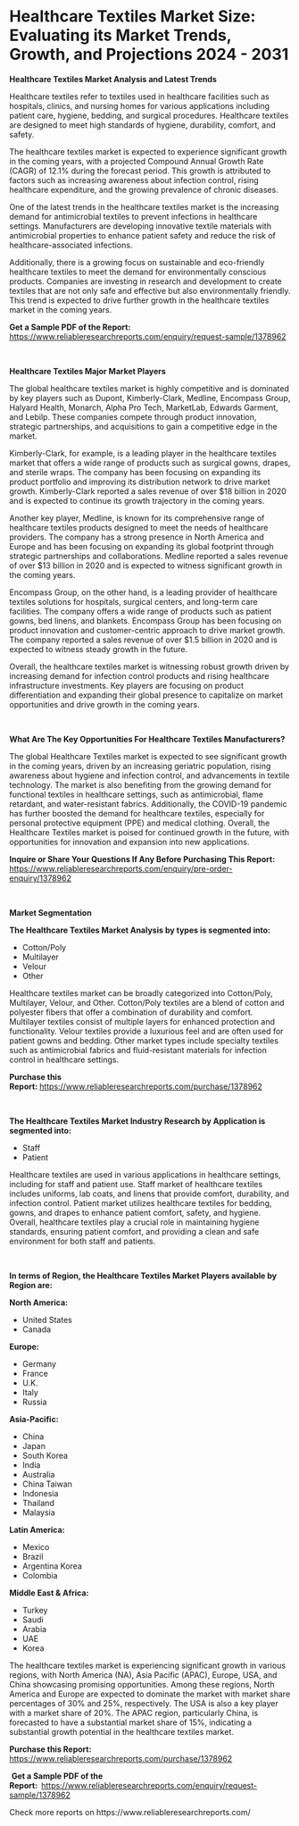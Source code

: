 <p><h1>Healthcare Textiles Market Size: Evaluating its Market Trends, Growth, and Projections 2024 - 2031</h1></p><p><strong>Healthcare Textiles Market Analysis and Latest Trends</strong></p>
<p><p>Healthcare textiles refer to textiles used in healthcare facilities such as hospitals, clinics, and nursing homes for various applications including patient care, hygiene, bedding, and surgical procedures. Healthcare textiles are designed to meet high standards of hygiene, durability, comfort, and safety.</p><p>The healthcare textiles market is expected to experience significant growth in the coming years, with a projected Compound Annual Growth Rate (CAGR) of 12.1% during the forecast period. This growth is attributed to factors such as increasing awareness about infection control, rising healthcare expenditure, and the growing prevalence of chronic diseases.</p><p>One of the latest trends in the healthcare textiles market is the increasing demand for antimicrobial textiles to prevent infections in healthcare settings. Manufacturers are developing innovative textile materials with antimicrobial properties to enhance patient safety and reduce the risk of healthcare-associated infections.</p><p>Additionally, there is a growing focus on sustainable and eco-friendly healthcare textiles to meet the demand for environmentally conscious products. Companies are investing in research and development to create textiles that are not only safe and effective but also environmentally friendly. This trend is expected to drive further growth in the healthcare textiles market in the coming years.</p></p>
<p><strong>Get a Sample PDF of the Report:&nbsp;</strong> <a href="https://www.reliableresearchreports.com/enquiry/request-sample/1378962">https://www.reliableresearchreports.com/enquiry/request-sample/1378962</a></p>
<p>&nbsp;</p>
<p><strong>Healthcare Textiles Major Market Players</strong></p>
<p><p>The global healthcare textiles market is highly competitive and is dominated by key players such as Dupont, Kimberly-Clark, Medline, Encompass Group, Halyard Health, Monarch, Alpha Pro Tech, MarketLab, Edwards Garment, and Lebilp. These companies compete through product innovation, strategic partnerships, and acquisitions to gain a competitive edge in the market.</p><p>Kimberly-Clark, for example, is a leading player in the healthcare textiles market that offers a wide range of products such as surgical gowns, drapes, and sterile wraps. The company has been focusing on expanding its product portfolio and improving its distribution network to drive market growth. Kimberly-Clark reported a sales revenue of over $18 billion in 2020 and is expected to continue its growth trajectory in the coming years.</p><p>Another key player, Medline, is known for its comprehensive range of healthcare textiles products designed to meet the needs of healthcare providers. The company has a strong presence in North America and Europe and has been focusing on expanding its global footprint through strategic partnerships and collaborations. Medline reported a sales revenue of over $13 billion in 2020 and is expected to witness significant growth in the coming years.</p><p>Encompass Group, on the other hand, is a leading provider of healthcare textiles solutions for hospitals, surgical centers, and long-term care facilities. The company offers a wide range of products such as patient gowns, bed linens, and blankets. Encompass Group has been focusing on product innovation and customer-centric approach to drive market growth. The company reported a sales revenue of over $1.5 billion in 2020 and is expected to witness steady growth in the future.</p><p>Overall, the healthcare textiles market is witnessing robust growth driven by increasing demand for infection control products and rising healthcare infrastructure investments. Key players are focusing on product differentiation and expanding their global presence to capitalize on market opportunities and drive growth in the coming years.</p></p>
<p>&nbsp;</p>
<p><strong>What Are The Key Opportunities For Healthcare Textiles Manufacturers?</strong></p>
<p><p>The global Healthcare Textiles market is expected to see significant growth in the coming years, driven by an increasing geriatric population, rising awareness about hygiene and infection control, and advancements in textile technology. The market is also benefiting from the growing demand for functional textiles in healthcare settings, such as antimicrobial, flame retardant, and water-resistant fabrics. Additionally, the COVID-19 pandemic has further boosted the demand for healthcare textiles, especially for personal protective equipment (PPE) and medical clothing. Overall, the Healthcare Textiles market is poised for continued growth in the future, with opportunities for innovation and expansion into new applications.</p></p>
<p><strong>Inquire or Share Your Questions If Any Before Purchasing This Report:</strong> <a href="https://www.reliableresearchreports.com/enquiry/pre-order-enquiry/1378962">https://www.reliableresearchreports.com/enquiry/pre-order-enquiry/1378962</a></p>
<p>&nbsp;</p>
<p><strong>Market Segmentation</strong></p>
<p><strong>The Healthcare Textiles Market Analysis by types is segmented into:</strong></p>
<p><ul><li>Cotton/Poly</li><li>Multilayer</li><li>Velour</li><li>Other</li></ul></p>
<p><p>Healthcare textiles market can be broadly categorized into Cotton/Poly, Multilayer, Velour, and Other. Cotton/Poly textiles are a blend of cotton and polyester fibers that offer a combination of durability and comfort. Multilayer textiles consist of multiple layers for enhanced protection and functionality. Velour textiles provide a luxurious feel and are often used for patient gowns and bedding. Other market types include specialty textiles such as antimicrobial fabrics and fluid-resistant materials for infection control in healthcare settings.</p></p>
<p><strong>Purchase this Report:&nbsp;</strong><a href="https://www.reliableresearchreports.com/purchase/1378962">https://www.reliableresearchreports.com/purchase/1378962</a></p>
<p>&nbsp;</p>
<p><strong>The Healthcare Textiles Market Industry Research by Application is segmented into:</strong></p>
<p><ul><li>Staff</li><li>Patient</li></ul></p>
<p><p>Healthcare textiles are used in various applications in healthcare settings, including for staff and patient use. Staff market of healthcare textiles includes uniforms, lab coats, and linens that provide comfort, durability, and infection control. Patient market utilizes healthcare textiles for bedding, gowns, and drapes to enhance patient comfort, safety, and hygiene. Overall, healthcare textiles play a crucial role in maintaining hygiene standards, ensuring patient comfort, and providing a clean and safe environment for both staff and patients.</p></p>
<p>&nbsp;</p>
<p><strong>In terms of Region, the Healthcare Textiles Market Players available by Region are:</strong></p>
<p>
    <p> <strong> North America: </strong>
        <ul>
            <li>United States</li>
            <li>Canada</li>
        </ul>
        </p> 
    <p> <strong> Europe: </strong>
        <ul>
            <li>Germany</li>
            <li>France</li>
            <li>U.K.</li>
            <li>Italy</li>
            <li>Russia</li>
        </ul>
        </p> 
    <p> <strong> Asia-Pacific: </strong>
        <ul>
            <li>China</li>
            <li>Japan</li>
            <li>South Korea</li>
            <li>India</li>
            <li>Australia</li>
            <li>China Taiwan</li>
            <li>Indonesia</li>
            <li>Thailand</li>
            <li>Malaysia</li>
        </ul>
        </p> 
    <p> <strong> Latin America: </strong>
        <ul>
            <li>Mexico</li>
            <li>Brazil</li>
            <li>Argentina Korea</li>
            <li>Colombia</li>
        </ul>
        </p> 
    <p> <strong> Middle East & Africa: </strong>
        <ul>
            <li>Turkey</li>
            <li>Saudi</li>
            <li>Arabia</li>
            <li>UAE</li>
            <li>Korea</li>
        </ul>
    </p>
    </p>
<p><p>The healthcare textiles market is experiencing significant growth in various regions, with North America (NA), Asia Pacific (APAC), Europe, USA, and China showcasing promising opportunities. Among these regions, North America and Europe are expected to dominate the market with market share percentages of 30% and 25%, respectively. The USA is also a key player with a market share of 20%. The APAC region, particularly China, is forecasted to have a substantial market share of 15%, indicating a substantial growth potential in the healthcare textiles market.</p></p>
<p><strong>Purchase this Report: </strong><a href="https://www.reliableresearchreports.com/purchase/1378962">https://www.reliableresearchreports.com/purchase/1378962</a></p>
<p>&nbsp;<strong>Get a Sample PDF of the Report:&nbsp;&nbsp;</strong><a href="https://www.reliableresearchreports.com/enquiry/request-sample/1378962">https://www.reliableresearchreports.com/enquiry/request-sample/1378962</a></p>
<p><strong></strong></p>
<p>Check more reports on https://www.reliableresearchreports.com/</p>